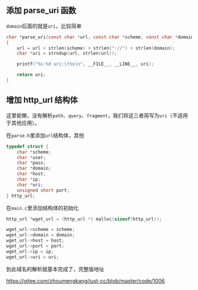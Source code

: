 ## 添加 parse_uri 函数
`domain`后面的就是`uri`，比较简单

```c
char *parse_uri(const char *url, const char *scheme, const char *domain)
{
	url = url + strlen(scheme) + strlen("://") + strlen(domain);
	char *uri = strndup(url, strlen(url));

	printf("%s:%d uri:\t%s\n", __FILE__, __LINE__, uri);

	return uri;
}
```

## 增加 http_url 结构体

这里偷懒，没有解析`path`、`query`、`fragment`，我们将这三者简写为`uri`（不适用于其他应用）。

在`parse.h`里添加`url`结构体，其他
```c
typedef struct {
	char *scheme;
	char *user;
	char *pass;
	char *domain;
	char *host;
	char *ip;
	char *uri;
	unsigned short port;
} http_url;
```
在`main.c`里添加结构体的初始化
```c
http_url *wget_url = (http_url *) malloc(sizeof(http_url));

wget_url->scheme = scheme;
wget_url->domain = domain;
wget_url->host = host;
wget_url->port = port;
wget_url->ip = ip;
wget_url->uri = uri;
```

到此域名的解析就基本完成了，完整版地址 

https://gitee.com/zhoumengkang/just-cc/blob/master/code/1006